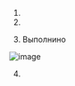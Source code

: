 1.


2.



3. Выполнино


![image](https://user-images.githubusercontent.com/106968319/179356186-c33beed7-f86b-41cd-a1fd-bbdc91908af7.png)




4. 







